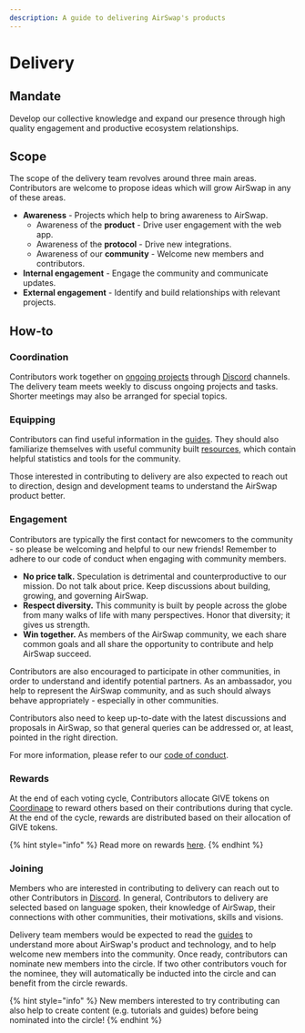 ```yaml
---
description: A guide to delivering AirSwap's products
---
```


# Delivery

## Mandate

Develop our collective knowledge and expand our presence through high quality engagement and productive ecosystem relationships.

## Scope

The scope of the delivery team revolves around three main areas. Contributors are welcome to propose ideas which will grow AirSwap in any of these areas.

- **Awareness** - Projects which help to bring awareness to AirSwap.
  - Awareness of the **product** - Drive user engagement with the web app.
  - Awareness of the **protocol** - Drive new integrations.
  - Awareness of our **community** - Welcome new members and contributors.
- **Internal engagement** - Engage the community and communicate updates.
- **External engagement** - Identify and build relationships with relevant projects.

## How-to

### Coordination

Contributors work together on [ongoing projects](https://github.com/airswap/airswap-aips/issues) through [Discord](https://chat.airswap.io) channels. The delivery team meets weekly to discuss ongoing projects and tasks. Shorter meetings may also be arranged for special topics.

### Equipping

Contributors can find useful information in the [guides](https://about.airswap.io). They should also familiarize themselves with useful community built [resources](../resources.md), which contain helpful statistics and tools for the community.

Those interested in contributing to delivery are also expected to reach out to direction, design and development teams to understand the AirSwap product better.&#x20;

### Engagement

Contributors are typically the first contact for newcomers to the community - so please be welcoming and helpful to our new friends! Remember to adhere to our code of conduct when engaging with community members.

- **No price talk.** Speculation is detrimental and counterproductive to our mission. Do not talk about price. Keep discussions about building, growing, and governing AirSwap.
- **Respect diversity.** This community is built by people across the globe from many walks of life with many perspectives. Honor that diversity; it gives us strength.
- **Win together.** As members of the AirSwap community, we each share common goals and all share the opportunity to contribute and help AirSwap succeed.

Contributors are also encouraged to participate in other communities, in order to understand and identify potential partners. As an ambassador, you help to represent the AirSwap community, and as such should always behave appropriately - especially in other communities.

Contributors also need to keep up-to-date with the latest discussions and proposals in AirSwap, so that general queries can be addressed or, at least, pointed in the right direction.

For more information, please refer to our [code of conduct](../community/code-of-conduct.md).

### Rewards

At the end of each voting cycle, Contributors allocate GIVE tokens on [Coordinape](https://coordinape.com) to reward others based on their contributions during that cycle. At the end of the cycle, rewards are distributed based on their allocation of GIVE tokens.

{% hint style="info" %}
Read more on rewards [here](../community/rewards.md).
{% endhint %}

### Joining

Members who are interested in contributing to delivery can reach out to other Contributors in [Discord](https://chat.airswap.io). In general, Contributors to delivery are selected based on language spoken, their knowledge of AirSwap, their connections with other communities, their motivations, skills and visions.

Delivery team members would be expected to read the [guides](https://about.airswap.io) to understand more about AirSwap's product and technology, and to help welcome new members into the community. Once ready, contributors can nominate new members into the circle. If two other contributors vouch for the nominee, they will automatically be inducted into the circle and can benefit from the circle rewards.

{% hint style="info" %}
New members interested to try contributing can also help to create content (e.g. tutorials and guides) before being nominated into the circle!
{% endhint %}
